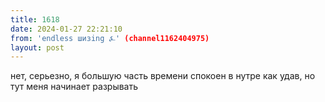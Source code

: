 ```yaml
---
title: 1618
date: 2024-01-27 22:21:10
from: 'endless шизing ⍼' (channel1162404975)
layout: post
---
```


нет, серьезно, я большую часть времени спокоен в нутре как удав, но тут меня начинает разрывать
